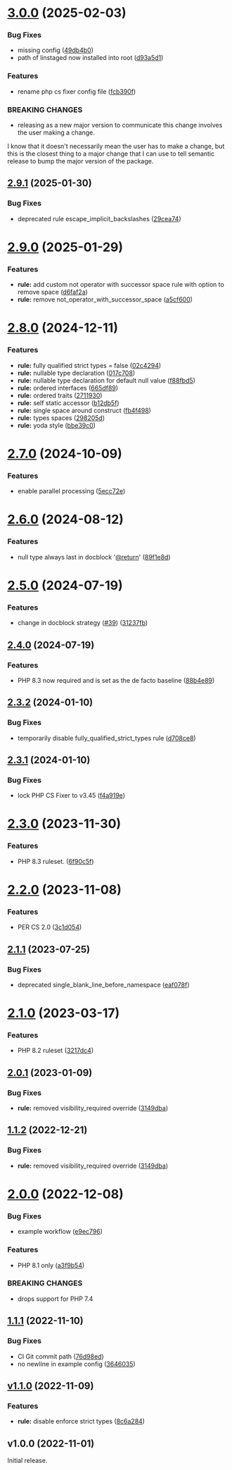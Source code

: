 # [3.0.0](https://github.com/stickeeuk/php-cs-fixer-config/compare/v2.9.1...v3.0.0) (2025-02-03)


### Bug Fixes

* missing config ([49db4b0](https://github.com/stickeeuk/php-cs-fixer-config/commit/49db4b0833d71c7f4d38ae2aedfe15a71b3e9bde))
* path of linstaged now installed into root ([d93a5d1](https://github.com/stickeeuk/php-cs-fixer-config/commit/d93a5d1d021742eff6594dd30b154698b4b1338e))


### Features

* rename php cs fixer config file ([fcb390f](https://github.com/stickeeuk/php-cs-fixer-config/commit/fcb390f5784b0394dd3168308e0c7834040cd732))


### BREAKING CHANGES

* releasing as a new major version to communicate
this change involves the user making a change.

I know that it doesn't necessarily mean the user has to make a change,
but this is the closest thing to a major change that I can use to tell
semantic release to bump the major version of the package.

## [2.9.1](https://github.com/stickeeuk/php-cs-fixer-config/compare/v2.9.0...v2.9.1) (2025-01-30)


### Bug Fixes

* deprecated rule escape_implicit_backslashes ([29cea74](https://github.com/stickeeuk/php-cs-fixer-config/commit/29cea741f5c646ac6ef2d7e459c6939091e5998e))

# [2.9.0](https://github.com/stickeeuk/php-cs-fixer-config/compare/v2.8.0...v2.9.0) (2025-01-29)


### Features

* **rule:** add custom not operator with successor space rule with option to remove space ([d6faf2a](https://github.com/stickeeuk/php-cs-fixer-config/commit/d6faf2a6a1c15c1f8b9e6eefeb61f72963aa9a87))
* **rule:** remove not_operator_with_successor_space ([a5cf600](https://github.com/stickeeuk/php-cs-fixer-config/commit/a5cf600f9f30e76e8005bbf75e0febd24302c4e1))

# [2.8.0](https://github.com/stickeeuk/php-cs-fixer-config/compare/v2.7.0...v2.8.0) (2024-12-11)


### Features

* **rule:** fully qualified strict types = false ([02c4294](https://github.com/stickeeuk/php-cs-fixer-config/commit/02c42946307478fd33c631a6ca15bce9ff607efa))
* **rule:** nullable type declaration ([017c708](https://github.com/stickeeuk/php-cs-fixer-config/commit/017c708a41702b36ab17fdb3fb5096ebd5899a06))
* **rule:** nullable type declaration for default null value ([f88fbd5](https://github.com/stickeeuk/php-cs-fixer-config/commit/f88fbd5152825ccc0474a53b062ff93362f64826))
* **rule:** ordered interfaces ([665df89](https://github.com/stickeeuk/php-cs-fixer-config/commit/665df89c18f91ba27073a1a174d9b3e6f274def5))
* **rule:** ordered traits ([2711930](https://github.com/stickeeuk/php-cs-fixer-config/commit/27119302323b9eb6e9364dcd3302b1eabe9d249e))
* **rule:** self static accessor ([b12db5f](https://github.com/stickeeuk/php-cs-fixer-config/commit/b12db5f5e6e1061fc58daa43fc836945b93a272f))
* **rule:** single space around construct ([fb4f498](https://github.com/stickeeuk/php-cs-fixer-config/commit/fb4f498024c1ebc5e456410ed4a691483cb8b223))
* **rule:** types spaces ([298205d](https://github.com/stickeeuk/php-cs-fixer-config/commit/298205da65ed878b46dbaa904b5369ca071ba1c5))
* **rule:** yoda style ([bbe39c0](https://github.com/stickeeuk/php-cs-fixer-config/commit/bbe39c0a1ddc8f3301e2502842bd90665e10798c))

# [2.7.0](https://github.com/stickeeuk/php-cs-fixer-config/compare/v2.6.0...v2.7.0) (2024-10-09)


### Features

* enable parallel processing ([5ecc72e](https://github.com/stickeeuk/php-cs-fixer-config/commit/5ecc72ef132b5f103f02953cc92b19330dba3ca1))

# [2.6.0](https://github.com/stickeeuk/php-cs-fixer-config/compare/v2.5.0...v2.6.0) (2024-08-12)


### Features

* null type always last in docblock '[@return](https://github.com/return)' ([89f1e8d](https://github.com/stickeeuk/php-cs-fixer-config/commit/89f1e8da8ff1e61c57ac799f89a44288658b993a))

# [2.5.0](https://github.com/stickeeuk/php-cs-fixer-config/compare/v2.4.0...v2.5.0) (2024-07-19)


### Features

* change in docblock strategy ([#39](https://github.com/stickeeuk/php-cs-fixer-config/issues/39)) ([31237fb](https://github.com/stickeeuk/php-cs-fixer-config/commit/31237fb21cb662372a43a91c7981d07eaf801fd3))

## [2.4.0](https://github.com/stickeeuk/php-cs-fixer-config/compare/v2.3.2...v2.4.0) (2024-07-19)


### Features
* PHP 8.3 now required and is set as the de facto baseline ([88b4e89](https://github.com/stickeeuk/php-cs-fixer-config/commit/88b4e8929e974aaf39eac9bb723470bad1337cbd))

## [2.3.2](https://github.com/stickeeuk/php-cs-fixer-config/compare/v2.3.1...v2.3.2) (2024-01-10)


### Bug Fixes

* temporarily disable fully_qualified_strict_types rule ([d708ce8](https://github.com/stickeeuk/php-cs-fixer-config/commit/d708ce8a84475afa318555ca63dcc4d4d5f16e0f))

## [2.3.1](https://github.com/stickeeuk/php-cs-fixer-config/compare/v2.3.0...v2.3.1) (2024-01-10)


### Bug Fixes

* lock PHP CS Fixer to v3.45 ([f4a919e](https://github.com/stickeeuk/php-cs-fixer-config/commit/f4a919edd7c1f529faa8b67e70bf586b79fcd5b7))

# [2.3.0](https://github.com/stickeeuk/php-cs-fixer-config/compare/v2.2.0...v2.3.0) (2023-11-30)


### Features

* PHP 8.3 ruleset. ([6f90c5f](https://github.com/stickeeuk/php-cs-fixer-config/commit/6f90c5f19c83808db26917d06bac117412875a76))

# [2.2.0](https://github.com/stickeeuk/php-cs-fixer-config/compare/v2.1.1...v2.2.0) (2023-11-08)


### Features

* PER CS 2.0 ([3c1d054](https://github.com/stickeeuk/php-cs-fixer-config/commit/3c1d05429651ba0810d541ef4a003ec6103d5a0f))

## [2.1.1](https://github.com/stickeeuk/php-cs-fixer-config/compare/v2.1.0...v2.1.1) (2023-07-25)


### Bug Fixes

* deprecated single_blank_line_before_namespace ([eaf078f](https://github.com/stickeeuk/php-cs-fixer-config/commit/eaf078ff99d79fe0c79aa40305a1a072298007d3))

# [2.1.0](https://github.com/stickeeuk/php-cs-fixer-config/compare/v2.0.1...v2.1.0) (2023-03-17)


### Features

* PHP 8.2 ruleset ([3217dc4](https://github.com/stickeeuk/php-cs-fixer-config/commit/3217dc4df56815d2a454a4aa7b370e1a640c95b2))

## [2.0.1](https://github.com/stickeeuk/php-cs-fixer-config/compare/v2.0.0...v2.0.1) (2023-01-09)


### Bug Fixes

* **rule:** removed visibility_required override ([3149dba](https://github.com/stickeeuk/php-cs-fixer-config/commit/3149dbaf242788ff8c7a75b0ec4aad4d908bab4a))

## [1.1.2](https://github.com/stickeeuk/php-cs-fixer-config/compare/v1.1.1...v1.1.2) (2022-12-21)


### Bug Fixes

* **rule:** removed visibility_required override ([3149dba](https://github.com/stickeeuk/php-cs-fixer-config/commit/3149dbaf242788ff8c7a75b0ec4aad4d908bab4a))

# [2.0.0](https://github.com/stickeeuk/php-cs-fixer-config/compare/v1.1.1...v2.0.0) (2022-12-08)


### Bug Fixes

* example workflow ([e9ec796](https://github.com/stickeeuk/php-cs-fixer-config/commit/e9ec7967daae90dd90b987d24fc3924f3e7c6c5d))


### Features

* PHP 8.1 only ([a3f9b54](https://github.com/stickeeuk/php-cs-fixer-config/commit/a3f9b5469e6f3e9fc072a638fd709b35b4f169a2))


### BREAKING CHANGES

* drops support for PHP 7.4

## [1.1.1](https://github.com/stickeeuk/php-cs-fixer-config/compare/v1.1.0...v1.1.1) (2022-11-10)


### Bug Fixes

* CI Git commit path ([76d98ed](https://github.com/stickeeuk/php-cs-fixer-config/commit/76d98ed3dca9f19928494f47e07ee566ea83a1be))
* no newline in example config ([3646035](https://github.com/stickeeuk/php-cs-fixer-config/commit/3646035fc317cd72a04473664ca2824a8f014914))

## [v1.1.0](https://github.com/stickeeuk/php-cs-fixer-config/compare/v1.0.0...v1.1.0) (2022-11-09)


### Features

* **rule:** disable enforce strict types ([8c6a284](https://github.com/stickeeuk/php-cs-fixer-config/commit/8c6a28411f5718806e35574571541c0f1adb2c8e))

## v1.0.0 (2022-11-01)

Initial release.
